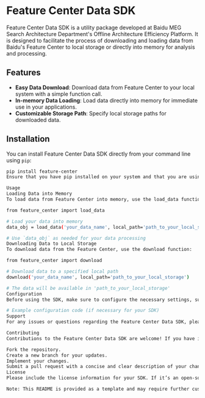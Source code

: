# Feature Center Data SDK

Feature Center Data SDK is a utility package developed at Baidu MEG Search Architecture Department's Offline Architecture Efficiency Platform. It is designed to facilitate the process of downloading and loading data from Baidu's Feature Center to local storage or directly into memory for analysis and processing.

## Features

- **Easy Data Download**: Download data from Feature Center to your local system with a simple function call.
- **In-memory Data Loading**: Load data directly into memory for immediate use in your applications.
- **Customizable Storage Path**: Specify local storage paths for downloaded data.

## Installation

You can install Feature Center Data SDK directly from your command line using `pip`:

```bash
pip install feature-center
Ensure that you have pip installed on your system and that you are using a compatible Python version.

Usage
Loading Data into Memory
To load data from Feature Center into memory, use the load_data function:

from feature_center import load_data

# Load your data into memory
data_obj = load_data('your_data_name', local_path='path_to_your_local_storage')

# Use `data_obj` as needed for your data processing
Downloading Data to Local Storage
To download data from the Feature Center, use the download function:

from feature_center import download

# Download data to a specified local path
download('your_data_name', local_path='path_to_your_local_storage')

# The data will be available in 'path_to_your_local_storage'
Configuration
Before using the SDK, make sure to configure the necessary settings, such as API keys or other required parameters.

# Example configuration code (if necessary for your SDK)
Support
For any issues or questions regarding the Feature Center Data SDK, please reach out to the Offline Architecture Efficiency Platform team at your-support-email@baidu.com.

Contributing
Contributions to the Feature Center Data SDK are welcome! If you have improvements or bug fixes, please follow these steps:

Fork the repository.
Create a new branch for your updates.
Implement your changes.
Submit a pull request with a concise and clear description of your changes.
License
Please include the license information for your SDK. If it’s an open-source license, you can specify it here along with the text of the license included in your repository.

Note: This README is provided as a template and may require further customization based on the specifics of your SDK. Please replace placeholders like your_data_name, path_to_your_local_storage, and your-support-email@baidu.com with actual information relevant to your project.
